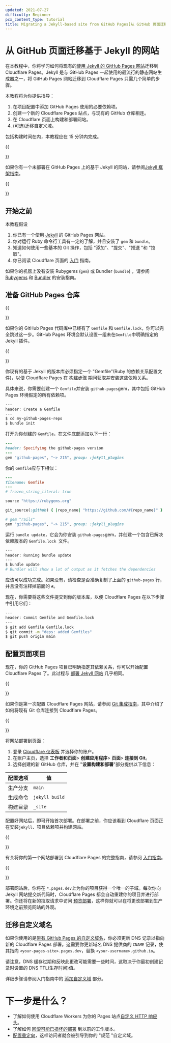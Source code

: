 ```yaml
---
updated: 2021-07-27
difficulty: Beginner
pcx_content_type: tutorial
title: Migrating a Jekyll-based site from GitHub Pages[从 GitHub 页面迁移基于 Jekyll 的网站]
---
```


# 从 GitHub 页面迁移基于 Jekyll 的网站

在本教程中，你将学习如何将现有的[使用 Jekyll 的 GitHub Pages 网站](https://docs.github.com/en/pages/setting-up-a-github-pages-site-with-jekyll/about-github-pages-and-jekyll)迁移到 Cloudflare Pages。Jekyll 是与 GitHub Pages 一起使用的最流行的静态网站生成器之一，将 GitHub Pages 网站迁移到 Cloudflare Pages 只需几个简单的步骤。

本教程将为你提供指导：

1.  在项目配置中添加 GitHub Pages 使用的必要依赖项。
2.  创建一个新的 Cloudflare Pages 站点，与现有的 GitHub 仓库相连。
3.  在 Cloudflare 页面上构建和部署网站。
4. (可选)迁移自定义域。

包括构建时间在内，本教程应在 15 分钟内完成。

{{<Aside type="note">}}

如果你有一个未部署在 GitHub Pages 上的基于 Jekyll 的网站，请参阅[Jekyll 框架指南](/pages/framework-guides/deploy-a-jekyll-site/)。

{{</Aside>}}

## 开始之前

本教程假设

1.  你已有一个使用 [Jekyll](https://jekyllrb.com/) 的 GitHub Pages 网站。
2.  你对运行 Ruby 命令行工具有一定的了解，并且安装了 `gem` 和 `bundle`。
3.  知道如何使用一些基本的 Git 操作，包括 "添加"、"提交"、"推送 "和 "拉取"。
4.  你已阅读 Cloudflare 页面的 [入门](/pages/get-started/) 指南。

如果你的机器上没有安装 Rubygems (`gem`) 或 Bundler (`bundle`) ，请参阅 [Rubygems](https://rubygems.org/pages/download) 和 [Bundler](https://bundler.io/) 的安装指南。

## 准备 GitHub Pages 仓库

{{<Aside type="note">}}

如果你的 GitHub Pages 代码库中已经有了 `Gemfile` 和 `Gemfile.lock`，你可以完全跳过这一步。GitHub Pages 环境会默认设置一组未在`Gemfile`中明确指定的 Jekyll 插件。

{{</Aside>}}

你现有的基于 Jekyll 的版本库必须指定一个 "Gemfile"(Ruby 的依赖关系配置文件)，以便 Cloudflare Pages 在 [构建步骤](/pages/configuration/build-configuration/) 期间获取并安装这些依赖关系。

具体来说，你需要创建一个 `Gemfile`并安装 `github-pages`gem，其中包括 GitHub Pages 环境假定的所有依赖项。

```sh
---
header: Create a Gemfile
---
$ cd my-github-pages-repo
$ bundle init
```

打开为你创建的 `Gemfile`，在文件底部添加以下一行：

```ruby
---
header: Specifying the github-pages version
---
gem "github-pages", "~> 215", group: :jekyll_plugins
```

你的 `Gemfile`应与下相似：

```ruby
---
filename: Gemfile
---
# frozen_string_literal: true

source "https://rubygems.org"

git_source(:github) { |repo_name| "https://github.com/#{repo_name}" }

# gem "rails"
gem "github-pages", "~> 215", group: :jekyll_plugins
```

运行 `bundle update`，它会为你安装 `github-pages`gem，并创建一个包含已解决依赖版本的 `Gemfile.lock `文件。

```sh
---
header: Running bundle update
---
$ bundle update
# Bundler will show a lot of output as it fetches the dependencies
```

应该可以成功完成。如果没有，请检查是否准确复制了上面的 `github-pages` 行，并且没有注释掉前面的 `#`。

现在，你需要将这些文件提交到你的版本库，以便 Cloudflare Pages 在以下步骤中引用它们：

```sh
---
header: Commit Gemfile and Gemfile.lock
---
$ git add Gemfile Gemfile.lock
$ git commit -m "deps: added Gemfiles"
$ git push origin main
```

## 配置页面项目

现在，你的 GitHub Pages 项目已明确指定其依赖关系，你可以开始配置 Cloudflare Pages 了。此过程与 [部署 Jekyll 网站](/pages/framework-guides/deploy-a-jekyll-site/) 几乎相同。

{{<Aside type="note">}}

如果你是第一次配置 Cloudflare Pages 网站，请参阅 [Git 集成指南](/pages/get-started/git-integration/)，其中介绍了如何将现有 Git 仓库连接到 Cloudflare Pages。

{{</Aside>}}

将网站部署到页面：

1. 登录 [Cloudflare 仪表板](https://dash.cloudflare.com/) 并选择你的账户。
2. 在账户主页，选择 **工作者和页面**> **创建应用程序**> **页面**> **连接到 Git**。
3. 选择创建的新 GitHub 仓库，并在 "**设置构建和部署**"部分提供以下信息：

<div>

| 配置选项 | 值 |
| -------------------- | ------------- |
| 生产分支 | `main` | 生产分支|
| 生成命令 | `jekyll build` |
| 构建目录 | `_site`       |

</div>

配置好网站后，即可开始首次部署。在部署之前，你应该看到 Cloudflare 页面正在安装`jekyll`、项目依赖项并构建网站。

{{<Aside type="note">}}

有关将你的第一个网站部署到 Cloudflare Pages 的完整指南，请参阅 [入门指南](/pages/get-started/)。

{{</Aside>}}

部署网站后，你将在 `*.pages.dev`上为你的项目获得一个唯一的子域。每次你向 Jekyll 网站提交新代码时，Cloudflare Pages 都会自动重建你的项目并进行部署。你还将在新的拉取请求中访问 [预览部署](/pages/configuration/preview-deployments/)，这样你就可以在将更改部署到生产环境之前预览网站的外观。

## 迁移自定义域名

如果你使用的是[带有 GitHub Pages 的自定义域名](https://docs.github.com/en/pages/configuring-a-custom-domain-for-your-github-pages-site)，你必须更新 DNS 记录以指向新的 Cloudflare Pages 部署。这需要你更新域名 DNS 提供商的 `CNAME` 记录，使其指向 `<your-pages-site>.pages.dev`，替换 `<your-username>.github.io`。

请注意，DNS 缓存过期和反映此更改可能需要一些时间，这取决于你最初创建记录时设置的 DNS TTL(生存时间)值。

详细步骤请参阅入门指南中的 [添加自定义域](/pages/configuration/custom-domains/#add-a-custom-domain) 部分。

# 下一步是什么？

- 了解如何使用 Cloudflare Workers 为你的 Pages 站点[自定义 HTTP 响应头](/pages/how-to/add-custom-http-headers/)。
- 了解如何 [回滚可能已损坏的部署](/pages/configuration/rollbacks/) 到以前的工作版本。
- [配置重定向](/pages/configuration/redirects/)，这样访问者就会被引导到你的 "规范 "自定义域。